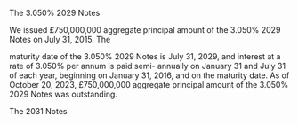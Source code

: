 The 3.050% 2029 Notes

We issued £750,000,000 aggregate principal amount of the 3.050% 2029 Notes on July 31, 2015. The

maturity date of the 3.050% 2029 Notes is July 31, 2029, and interest at a rate of 3.050% per annum is paid semi-
annually on January 31 and July 31 of each year, beginning on January 31, 2016, and on the maturity date. As of
October 20, 2023, £750,000,000 aggregate principal amount of the 3.050% 2029 Notes was outstanding.

The 2031 Notes